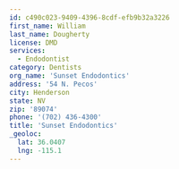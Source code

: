 ```yaml
---
id: c490c023-9409-4396-8cdf-efb9b32a3226
first_name: William
last_name: Dougherty
license: DMD
services:
  - Endodontist
category: Dentists
org_name: 'Sunset Endodontics'
address: '54 N. Pecos'
city: Henderson
state: NV
zip: '89074'
phone: '(702) 436-4300'
title: 'Sunset Endodontics'
_geoloc:
  lat: 36.0407
  lng: -115.1
---
```

